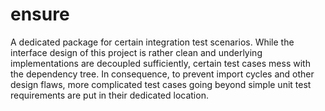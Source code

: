 # ensure

A dedicated package for certain integration test scenarios. While the interface
design of this project is rather clean and underlying implementations are
decoupled sufficiently, certain test cases mess with the dependency tree. In
consequence, to prevent import cycles and other design flaws, more complicated
test cases going beyond simple unit test requirements are put in their dedicated
location.